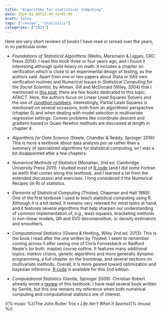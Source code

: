 ```yaml
---
title: "Algorithms for statistical computing"
date: 2024-01-08T12:44:33+01:00
draft: false
tags: ["review", "statistics"]
categories: ["2024"]
---
```


Here are very short reviews of books I have read or reread over the years, in no particular order.

- _Foundations of Statistical Algorithms_ (Weihs, Mersmann & Ligges, CRC Press 2014): I read this book three or four years ago, and I found it interesting although quite heavy on math. It includes a chapter on verification which is close to an experimental design of testing, as the authors said. Apart from one or two papers about Stata or SAS own verification routines and _Numerical Issues in Statistical Computing for the Social Scientist_, by Altman, Gill and McDonald (Wiley, 2004) that I mentioned in [this post](post/statistical-software-evaluation/), there are few books dedicated to this topic, AFAICT. Here, the authors focus on Linear Least Squares Solvers and the use of [condition numbers](/post/condition-number). Interestingly, Partial Least Squares is mentioned on several occasions, both from an algorithmic perspective (chapter 5) and when dealing with model selection in multivariate regression settings. Convex problems like coordinate descent and gradient-based or Quasi-Newton methods are discussed at length in chapter 4.

- _Algorithms for Data Science_ (Steele, Chandler & Reddy, Springer 2016): This is more a textbook about data analysis _per se_ rather than a summary of specialized algorithms for statistical computing, so I was a bit disappointed after a few chapters.

- _Numerical Methods of Statistics_ (Monahan, 2nd ed. Cambridge University Press 2011): I studied most of [R code](https://www4.stat.ncsu.edu/~monahan/nmos2/toc.html) (and I did some Fortran as well!) that comes along this textbook, and I learned a lot from the extended discussion and exercises. I long considered it the Numerical Recipes (in R) of statistics.

- _Elements of Statistical Computing_ (Thisted, Chapman and Hall 1988): One of the first textbook I used to teach statistical computing using R. Although it is a bit dated, it remains very relevant for most tasks at hand, and it features several algorithms that help sharpen our understanding of common implementation of, e.g., least-squares, bracketing methods in non-linear models, QR and SVD decomposition, or density estimators and smoothers.

- _Computational Statistics_ (Givens & Hoeting, Wiley 2nd ed. 2013): This is the book I read after the one written by Thisted. I seem to remember coming across it after seeing one of Chris Fonnesbeck or Radford Neale's (or both, maybe) course outline. It features many additional topics: markov chains, genetic algorithms and more generally dynamic programming, a full chapter on the bootstrap, and several sections on multivariate methods. Overall, it is more geared toward optimization and bayesian inference. [R code](https://www.stat.colostate.edu/computationalstatistics/) is available for this 2nd edition.

- _Computational Statistics_ (Gentle, Springer 2009): Christian Robert already wrote a [review](https://www.ceremade.dauphine.fr/~xian/Gentle.pdf) of this textbook. I have read several book written by Gentle, but this one remains my reference when both numerical computing and computational statistics are of interest.

{{% music %}}The John Butler Trio • _Life Ain't What It Seems_{{% /music %}}
